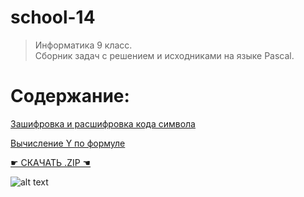 # school-14
>Информатика 9 класс.  
Сборник задач с решением и исходниками на языке Pascal.

# Содержание:  
[Зашифровка и расшифровка кода символа](https://github.com/ialeksii/school-14/tree/main/%D0%97%D0%B0%D1%88%D0%B8%D1%84%D1%80%D0%BE%D0%B2%D0%BA%D0%B0%20%D0%B8%20%D1%80%D0%B0%D1%81%D1%88%D0%B8%D1%84%D1%80%D0%BE%D0%B2%D0%BA%D0%B0%20%D0%BA%D0%BE%D0%B4%D0%B0%20%D1%81%D0%B8%D0%BC%D0%B2%D0%BE%D0%BB%D0%B0)

[Вычисление Y по формуле](https://github.com/ialeksii/school-14/tree/main/%D0%92%D1%8B%D1%87%D0%B8%D1%81%D0%BB%D0%B5%D0%BD%D0%B8%D0%B5%20Y%20%D0%BF%D0%BE%20%D1%84%D0%BE%D1%80%D0%BC%D1%83%D0%BB%D0%B5)
  
[☛ СКАЧАТЬ .ZIP ☚](https://github.com/ialeksii/school-14/archive/main.zip)

![alt text](https://yandex.ru/images/touch/search?text=pascal&source=tabbar&p=1&pos=25&rpt=simage&img_url=https%3A%2F%2Fsun9-53.userapi.com%2Fc540102%2Fv540102175%2F26646%2FcXzPi8f7yHY.jpg&ts=1606476223286)
